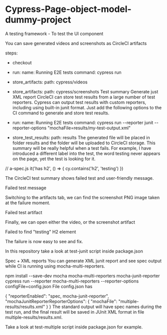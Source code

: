 # Cypress-Page-object-model-dummy-project
A testing framework - To test the UI component 

You can save generated videos and screenshots as CircleCI artifacts

steps:
  - checkout
  - run:
      name: Running E2E tests
      command: cypress run
  - store_artifacts:
      path: cypress/videos
  - store_artifacts:
      path: cypress/screenshots
Test summary
Generate just XML report
CircleCI can store test results from a large number of test reporters. Cypress can output test results with custom reporters, including using built-in junit format. Just add the following options to the CI command to generate and store test results.

- run:
    name: Running E2E tests
    command: cypress run --reporter junit --reporter-options "mochaFile=results/my-test-output.xml"
- store_test_results:
    path: results
The generated file will be placed in folder results and the folder will be uploaded to CircleCI storage. This summary will be really helpful when a test fails. For example, I have introduced a different label into the test, the word testing never appears on the page, yet the test is looking for it.

// a-spec.js
it('has h2', () => {
  cy.contains('h2', 'testing')
})

The CircleCI test summary shows failed test and user-friendly message.

Failed test message

Switching to the artifacts tab, we can find the screenshot PNG image taken at the failure moment.

Failed test artifact

Finally, we can open either the video, or the screenshot artifact

Failed to find "testing" H2 element

The failure is now easy to see and fix.

In this repository take a look at test-junit script inside package.json

Spec + XML reports
You can generate XML junit report and see spec output while CI is running using mocha-multi-reporters.

npm install --save-dev mocha mocha-multi-reporters mocha-junit-reporter
cypress run --reporter mocha-multi-reporters --reporter-options configFile=config.json
File config.json has

{
  "reporterEnabled": "spec, mocha-junit-reporter",
  "mochaJunitReporterReporterOptions": {
    "mochaFile": "multiple-results/results.xml"
  }
}
The standard output will have spec names during the test run, and the final result will be saved in JUnit XML format in file multiple-results/results.xml.

Take a look at test-multiple script inside package.json for example.


